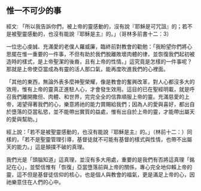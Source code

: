 ## 惟一不可少的事 ##

經文: 「所以我告訴你們，被上帝的靈感動的，沒有說『耶穌是可咒詛』的；若不是被聖靈感動的，也沒有能說『耶穌是主』的。」（哥林多前書十二：3）



一位忠心虔誠、充滿愛的老僕人羅威廉，臨終前對教會的勸勉：「我盼望你們將心思擺在惟一重要的一件事，不但有助於我們脫離敗壞肉體的律，並恢復我們起初被造時的樣式，是上帝聖潔的後裔，且有上帝的性情。」這究竟是怎樣的一件事呢？那就是上帝使亞當成為有靈的活人那口氣，能再度吹進我們的心裡面。

「其他的東西，無論外表多麼神聖榮耀，像是教會的奮興改革，對人心都沒多大的效用，惟有上帝的靈真正進駐人心，才會發生效用。這目的已在聖經明載，就是呼召我們離開撒但、肉體、和世界，完完全全的信靠順服上帝的靈。充滿慈愛的上帝，渴望得著我們的心，樂意將祂的能力賞賜給我們；因為人的愛與喜好，都出自於墮落的亞當私慾，並不能帶出實質的益處，惟有出自於上帝的靈，才能帶出屬天的愛與幫助。」

經上說：「若不是被聖靈感動的，也沒有能說『耶穌是主』的。」（林前十二：）同樣的，「若不是聖靈管理引導，基督徒就不可能有基督的樣式與性情，也帶不出屬天的能力。」這是顛撲不破的真理。

我們光是「頭腦知道」這真理，並沒有多大用處，重要的是我們有否將這真理「銘記在心」，並堅信惟有「恢復」亞當墮落前與上帝的關係，專心完全地仰賴上帝的靈，這不但是基督徒信仰的核心，也是個人與教會的福氣，更是滿足上帝的心，因祂樂意住在人們的心中。